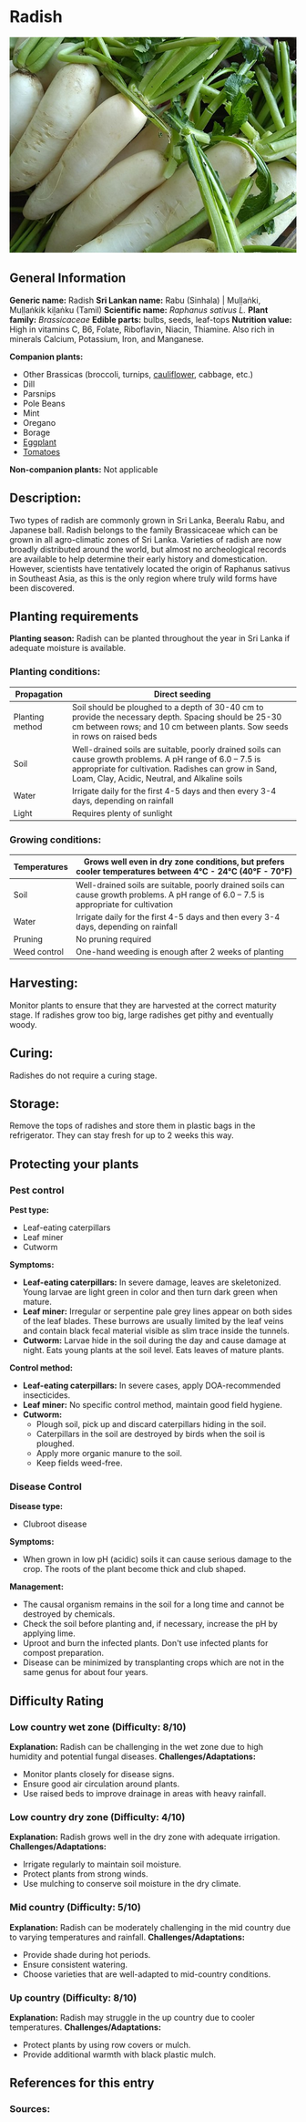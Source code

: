 # Radish
![Radish.jpeg](../../assets/images/Radish.jpeg "Image - Thamizhpparithi Maari, Wikimedia Commons")

## General Information
**Generic name:** Radish
**Sri Lankan name:** Rabu (Sinhala) | Muḷḷaṅki, Muḷḷaṅkik kiḻaṅku (Tamil)
**Scientific name:** _Raphanus sativus L._
**Plant family:** _Brassicaceae_
**Edible parts:** bulbs, seeds, leaf-tops
**Nutrition value:** High in vitamins C, B6, Folate, Riboflavin, Niacin, Thiamine. Also rich in minerals Calcium, Potassium, Iron, and Manganese.

**Companion plants:**
- Other Brassicas (broccoli, turnips, [cauliflower](https://lanka.wiki/vegetables/cauliflower.html), cabbage, etc.)
- Dill
- Parsnips
- Pole Beans
- Mint
- Oregano
- Borage
- [Eggplant](https://lanka.wiki/vegetables/egg-plant.html)
- [Tomatoes](https://lanka.wiki/fruit/tomatoes.html)

**Non-companion plants:** 
Not applicable

## Description:
Two types of radish are commonly grown in Sri Lanka, Beeralu Rabu, and Japanese ball. Radish belongs to the family Brassicaceae which can be grown in all agro-climatic zones of Sri Lanka. Varieties of radish are now broadly distributed around the world, but almost no archeological records are available to help determine their early history and domestication. However, scientists have tentatively located the origin of Raphanus sativus in Southeast Asia, as this is the only region where truly wild forms have been discovered.

## Planting requirements
**Planting season:** Radish can be planted throughout the year in Sri Lanka if adequate moisture is available.

### Planting conditions:
| Propagation | Direct seeding |
|----|----|
| Planting method |  Soil should be ploughed to a depth of 30-40 cm to provide the necessary depth. Spacing should be 25-30 cm between rows; and 10 cm between plants. Sow seeds in rows on raised beds |
| Soil | Well-drained soils are suitable, poorly drained soils can cause growth problems. A pH range of 6.0 – 7.5 is appropriate for cultivation. Radishes can grow in Sand, Loam, Clay, Acidic, Neutral, and Alkaline soils |
| Water | Irrigate daily for the first 4-5 days and then every 3-4 days, depending on rainfall |
| Light | Requires plenty of sunlight |

### Growing conditions:
| Temperatures | Grows well even in dry zone conditions, but prefers cooler temperatures between 4°C - 24°C (40°F - 70°F)  |
|----|----|
| Soil | Well-drained soils are suitable, poorly drained soils can cause growth problems. A pH range of 6.0 – 7.5 is appropriate for cultivation |
| Water | Irrigate daily for the first 4-5 days and then every 3-4 days, depending on rainfall |
| Pruning | No pruning required |
| Weed control | One-hand weeding is enough after 2 weeks of planting |

## Harvesting:
Monitor plants to ensure that they are harvested at the correct maturity stage. If radishes grow too big, large radishes get pithy and eventually woody.

## Curing: 
Radishes do not require a curing stage.

## Storage: 
Remove the tops of radishes and store them in plastic bags in the refrigerator. They can stay fresh for up to 2 weeks this way.

## Protecting your plants
### Pest control
**Pest type:**
- Leaf-eating caterpillars
- Leaf miner
- Cutworm

**Symptoms:**
- **Leaf-eating caterpillars:** In severe damage, leaves are skeletonized. Young larvae are light green in color and then turn dark green when mature.
- **Leaf miner:** Irregular or serpentine pale grey lines appear on both sides of the leaf blades. These burrows are usually limited by the leaf veins and contain black fecal material visible as slim trace inside the tunnels.
- **Cutworm:** Larvae hide in the soil during the day and cause damage at night. Eats young plants at the soil level. Eats leaves of mature plants.

**Control method:**
- **Leaf-eating caterpillars:** In severe cases, apply DOA-recommended insecticides.
- **Leaf miner:** No specific control method, maintain good field hygiene.
- **Cutworm:** 
  - Plough soil, pick up and discard caterpillars hiding in the soil.
  - Caterpillars in the soil are destroyed by birds when the soil is ploughed.
  - Apply more organic manure to the soil.
  - Keep fields weed-free.

### Disease Control
**Disease type:**
- Clubroot disease

**Symptoms:**
- When grown in low pH (acidic) soils it can cause serious damage to the crop. The roots of the plant become thick and club shaped.

**Management:**
- The causal organism remains in the soil for a long time and cannot be destroyed by chemicals.
- Check the soil before planting and, if necessary, increase the pH by applying lime.
- Uproot and burn the infected plants. Don't use infected plants for compost preparation.
- Disease can be minimized by transplanting crops which are not in the same genus for about four years.

## Difficulty Rating
### Low country wet zone (Difficulty: 8/10)
**Explanation:** Radish can be challenging in the wet zone due to high humidity and potential fungal diseases.
**Challenges/Adaptations:**
- Monitor plants closely for disease signs.
- Ensure good air circulation around plants.
- Use raised beds to improve drainage in areas with heavy rainfall.

### Low country dry zone (Difficulty: 4/10)
**Explanation:** Radish grows well in the dry zone with adequate irrigation.
**Challenges/Adaptations:**
- Irrigate regularly to maintain soil moisture.
- Protect plants from strong winds.
- Use mulching to conserve soil moisture in the dry climate.

### Mid country (Difficulty: 5/10)
**Explanation:** Radish can be moderately challenging in the mid country due to varying temperatures and rainfall.
**Challenges/Adaptations:**
- Provide shade during hot periods.
- Ensure consistent watering.
- Choose varieties that are well-adapted to mid-country conditions.

### Up country (Difficulty: 8/10)
**Explanation:** Radish may struggle in the up country due to cooler temperatures.
**Challenges/Adaptations:**
- Protect plants by using row covers or mulch.
- Provide additional warmth with black plastic mulch.

## References for this entry
### Sources:
